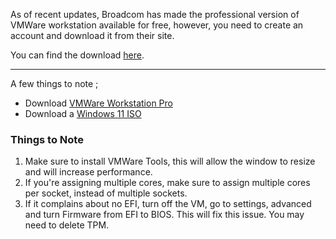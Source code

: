As of recent updates, Broadcom has made the professional version of VMWare workstation available for free, however, you need to create an account and download it from their site.

You can find the download [here](https://support.broadcom.com/group/ecx/productdownloads?subfamily=VMware%20Workstation%20Pro).

---

A few things to note ; 

- Download [VMWare Workstation Pro](https://support.broadcom.com/group/ecx/productdownloads?subfamily=VMware%20Workstation%20Pro)
- Download a [Windows 11 ISO](https://www.microsoft.com/software-download/windows11)
### Things to Note

1. Make sure to install VMWare Tools, this will allow the window to resize and will increase performance.
2. If you're assigning multiple cores, make sure to assign multiple cores per socket, instead of multiple sockets.
3. If it complains about no EFI, turn off the VM, go to settings, advanced and turn Firmware from EFI to BIOS. This will fix this issue. You may need to delete TPM.